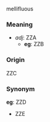 mellifluous
### Meaning
+ _adj_: ZZA
    + __eg__: ZZB

### Origin

ZZC

### Synonym

__eg__: ZZD

+ ZZE


